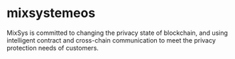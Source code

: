 # mixsystemeos
MixSys is committed to changing the privacy state of blockchain, and using intelligent contract and cross-chain communication to meet the privacy protection needs of customers.
